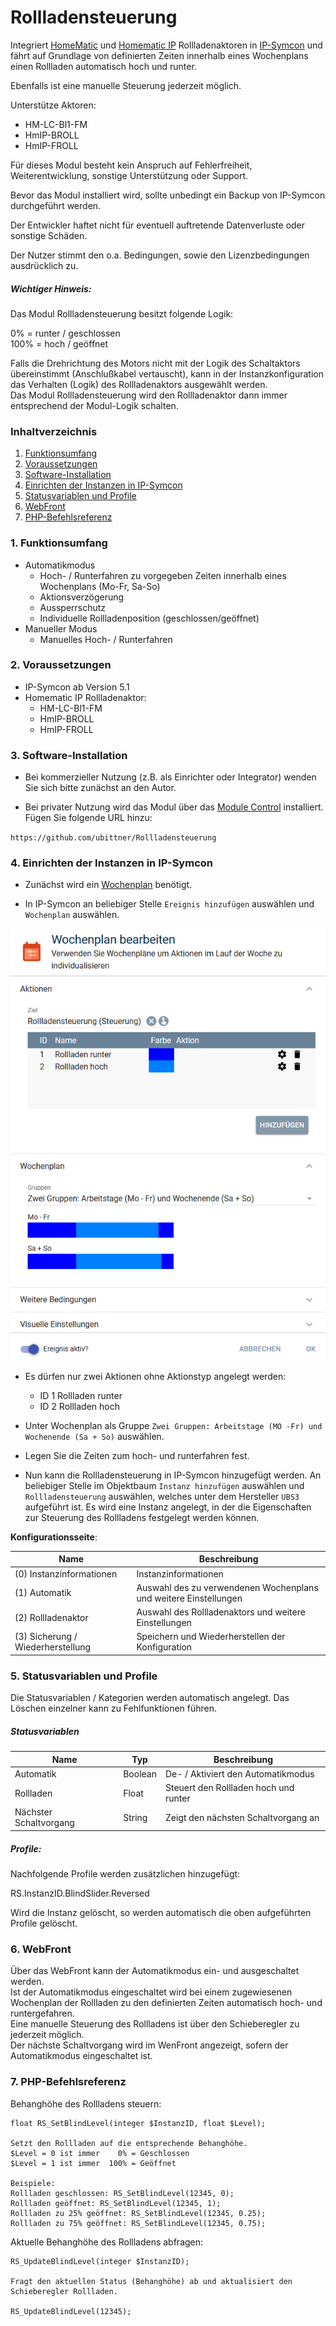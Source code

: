 # Rollladensteuerung  

Integriert [HomeMatic](https://www.homematic.com/licht-schatten.html) und [Homematic IP](https://www.homematic-ip.com/produkte/rolllaeden-jalousien-und-markisen.html) Rollladenaktoren in [IP-Symcon](https://www.symcon.de) und fährt auf Grundlage von definierten Zeiten innerhalb eines Wochenplans einen Rollladen automatisch hoch und runter.  

Ebenfalls ist eine manuelle Steuerung jederzeit möglich.  

Unterstütze Aktoren:  

* HM-LC-Bl1-FM
* HmIP-BROLL
* HmIP-FROLL  

Für dieses Modul besteht kein Anspruch auf Fehlerfreiheit, Weiterentwicklung, sonstige Unterstützung oder Support.

Bevor das Modul installiert wird, sollte unbedingt ein Backup von IP-Symcon durchgeführt werden.

Der Entwickler haftet nicht für eventuell auftretende Datenverluste oder sonstige Schäden.

Der Nutzer stimmt den o.a. Bedingungen, sowie den Lizenzbedingungen ausdrücklich zu.

##### Wichtiger Hinweis:

Das Modul Rollladensteuerung besitzt folgende Logik:

0%      = runter / geschlossen  
100%    = hoch / geöffnet 

Falls die Drehrichtung des Motors nicht mit der Logik des Schaltaktors übereinstimmt (Anschlußkabel vertauscht), kann in der Instanzkonfiguration das Verhalten (Logik) des Rollladenaktors ausgewählt werden.  
Das Modul Rollladensteuerung wird den Rollladenaktor dann immer entsprechend der Modul-Logik schalten.

### Inhaltverzeichnis

1. [Funktionsumfang](#1-funktionsumfang)
2. [Voraussetzungen](#2-voraussetzungen)
3. [Software-Installation](#3-software-installation)
4. [Einrichten der Instanzen in IP-Symcon](#4-einrichten-der-instanzen-in-ip-symcon)
5. [Statusvariablen und Profile](#5-statusvariablen-und-profile)
6. [WebFront](#6-webfront)
7. [PHP-Befehlsreferenz](#7-php-befehlsreferenz)

### 1. Funktionsumfang

* Automatikmodus
    * Hoch- / Runterfahren zu vorgegeben Zeiten innerhalb eines Wochenplans (Mo-Fr, Sa-So) 
    * Aktionsverzögerung
    * Aussperrschutz
    * Individuelle Rollladenposition (geschlossen/geöffnet)
* Manueller Modus
    *  Manuelles Hoch- / Runterfahren  

### 2. Voraussetzungen

- IP-Symcon ab Version 5.1
- Homematic IP Rollladenaktor:
    * HM-LC-Bl1-FM
    * HmIP-BROLL
    * HmIP-FROLL  

### 3. Software-Installation

- Bei kommerzieller Nutzung (z.B. als Einrichter oder Integrator) wenden Sie sich bitte zunächst an den Autor.
  
- Bei privater Nutzung wird das Modul über das [Module Control](https://www.symcon.de/service/dokumentation/modulreferenz/module-control/) installiert. Fügen Sie folgende URL hinzu:  

`https://github.com/ubittner/Rollladensteuerung`

### 4. Einrichten der Instanzen in IP-Symcon

- Zunächst wird ein [Wochenplan](https://www.symcon.de/service/dokumentation/konzepte/ereignisse/wochenplan/) benötigt.  

- In IP-Symcon an beliebiger Stelle `Ereignis hinzufügen` auswählen und `Wochenplan` auswählen.

[![Image](../imgs/Wochenplan.png)]()  

- Es dürfen nur zwei Aktionen ohne Aktionstyp angelegt werden:
    * ID 1 Rollladen runter
    * ID 2 Rollladen hoch  

- Unter Wochenplan als Gruppe `Zwei Gruppen: Arbeitstage (MO -Fr) und Wochenende (Sa + So)` auswählen.

- Legen Sie die Zeiten zum hoch- und runterfahren fest.

- Nun kann die Rollladensteuerung in IP-Symcon hinzugefügt werden. An beliebiger Stelle im Objektbaum `Instanz hinzufügen` auswählen und `Rollladensteuerung` auswählen, welches unter dem Hersteller `UBS3` aufgeführt ist. Es wird eine Instanz angelegt, in der die Eigenschaften zur Steuerung des Rollladens festgelegt werden können.

__Konfigurationsseite__:

Name                                | Beschreibung
----------------------------------- | ---------------------------------
(0) Instanzinformationen            | Instanzinformationen
(1) Automatik                       | Auswahl des zu verwendenen Wochenplans und weitere Einstellungen
(2) Rollladenaktor                  | Auswahl des Rollladenaktors und weitere Einstellungen 
(3) Sicherung / Wiederherstellung   | Speichern und Wiederherstellen der Konfiguration  

### 5. Statusvariablen und Profile  

Die Statusvariablen / Kategorien werden automatisch angelegt. Das Löschen einzelner kann zu Fehlfunktionen führen.

##### Statusvariablen

Name                    | Typ       | Beschreibung
----------------------- | --------- | ----------------
Automatik               | Boolean   | De- / Aktiviert den Automatikmodus 
Rollladen               | Float     | Steuert den Rollladen hoch und runter
Nächster Schaltvorgang  | String    | Zeigt den nächsten Schaltvorgang an

##### Profile:

Nachfolgende Profile werden zusätzlichen hinzugefügt:

RS.InstanzID.BlindSlider.Reversed

Wird die Instanz gelöscht, so werden automatisch die oben aufgeführten Profile gelöscht.

### 6. WebFront

Über das WebFront kann der Automatikmodus ein- und ausgeschaltet werden.  
Ist der Automatikmodus eingeschaltet wird bei einem zugewiesenen Wochenplan der Rollladen zu den definierten Zeiten automatisch hoch- und runtergefahren.   
Eine manuelle Steuerung des Rollladens ist über den Schieberegler zu jederzeit möglich.  
Der nächste Schaltvorgang wird im WenFront angezeigt, sofern der Automatikmodus eingeschaltet ist.

### 7. PHP-Befehlsreferenz  

Behanghöhe des Rollladens steuern:

```text
float RS_SetBlindLevel(integer $InstanzID, float $Level);  
  
Setzt den Rollladen auf die entsprechende Behanghöhe.  
$Level = 0 ist immer    0% = Geschlossen  
$Level = 1 ist immer  100% = Geöffnet  
  
Beispiele:  
Rollladen geschlossen: RS_SetBlindLevel(12345, 0);  
Rollladen geöffnet: RS_SetBlindLevel(12345, 1);  
Rollladen zu 25% geöffnet: RS_SetBlindLevel(12345, 0.25);  
Rollladen zu 75% geöffnet: RS_SetBlindLevel(12345, 0.75);  
```  

Aktuelle Behanghöhe des Rollladens abfragen:

```text
RS_UpdateBlindLevel(integer $InstanzID);   
  
Fragt den aktuellen Status (Behanghöhe) ab und aktualisiert den Schieberegler Rollladen.  

RS_UpdateBlindLevel(12345);  
```